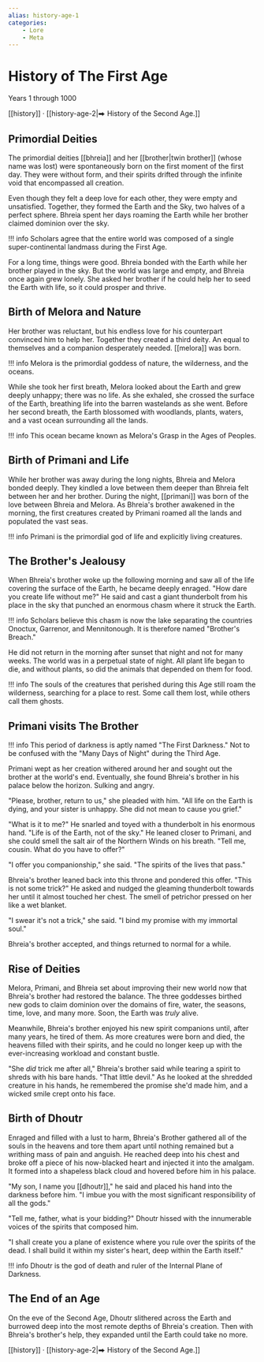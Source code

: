 ```yaml
---
alias: history-age-1
categories:
    - Lore
    - Meta
---
```

# History of The First Age

Years 1 through 1000

[[history]] · [[history-age-2|⮕ History of the Second Age.]]

## Primordial Deities

The primordial deities [[bhreia]] and her [[brother|twin brother]] (whose name was lost) were spontaneously born on the first moment of the first day. They were without form, and their spirits drifted through the infinite void that encompassed all creation.

Even though they felt a deep love for each other, they were empty and unsatisfied. Together, they formed the Earth and the Sky, two halves of a perfect sphere. Bhreia spent her days roaming the Earth while her brother claimed dominion over the sky.

!!! info
    Scholars agree that the entire world was composed of a single super-continental landmass during the First Age.

For a long time, things were good. Bhreia bonded with the Earth while her brother played in the sky. But the world was large and empty, and Bhreia once again grew lonely. She asked her brother if he could help her to seed the Earth with life, so it could prosper and thrive.

## Birth of Melora and Nature

Her brother was reluctant, but his endless love for his counterpart convinced him to help her. Together they created a third deity. An equal to themselves and a companion desperately needed. [[melora]] was born.

!!! info
    Melora is the primordial goddess of nature, the wilderness, and the oceans.

While she took her first breath, Melora looked about the Earth and grew deeply unhappy; there was no life. As she exhaled, she crossed the surface of the Earth, breathing life into the barren wastelands as she went. Before her second breath, the Earth blossomed with woodlands, plants, waters, and a vast ocean surrounding all the lands.

!!! info
    This ocean became known as Melora's Grasp in the Ages of Peoples.

## Birth of Primani and Life

While her brother was away during the long nights, Bhreia and Melora bonded deeply. They kindled a love between them deeper than Bhreia felt between her and her brother. During the night, [[primani]] was born of the love between Bhreia and Melora. As Bhreia's brother awakened in the morning, the first creatures created by Primani roamed all the lands and populated the vast seas.

!!! info
    Primani is the primordial god of life and explicitly living creatures.

## The Brother's Jealousy

When Bhreia's brother woke up the following morning and saw all of the life covering the surface of the Earth, he became deeply enraged. "How dare you create life without me?" He said and cast a giant thunderbolt from his place in the sky that punched an enormous chasm where it struck the Earth.

!!! info
    Scholars believe this chasm is now the lake separating the countries Onoctux, Garrenor, and Mennitonough. It is therefore named "Brother's Breach."

He did not return in the morning after sunset that night and not for many weeks. The world was in a perpetual state of night. All plant life began to die, and without plants, so did the animals that depended on them for food.

!!! info
    The souls of the creatures that perished during this Age still roam the wilderness, searching for a place to rest. Some call them lost, while others call them ghosts.

## Primani visits The Brother

!!! info
    This period of darkness is aptly named "The First Darkness." Not to be confused with the "Many Days of Night" during the Third Age.

Primani wept as her creation withered around her and sought out the brother at the world's end. Eventually, she found Bhreia's brother in his palace below the horizon. Sulking and angry.

"Please, brother, return to us," she pleaded with him. "All life on the Earth is dying, and your sister is unhappy. She did not mean to cause you grief."

"What is it to me?" He snarled and toyed with a thunderbolt in his enormous hand. "Life is of the Earth, not of the sky." He leaned closer to Primani, and she could smell the salt air of the Northern Winds on his breath. "Tell me, cousin. What do you have to offer?"

"I offer you companionship," she said. "The spirits of the lives that pass."

Bhreia's brother leaned back into this throne and pondered this offer. "This is not some trick?" He asked and nudged the gleaming thunderbolt towards her until it almost touched her chest. The smell of petrichor pressed on her like a wet blanket.

"I swear it's not a trick," she said. "I bind my promise with my immortal soul."

Bhreia's brother accepted, and things returned to normal for a while.

## Rise of Deities

Melora, Primani, and Bhreia set about improving their new world now that Bhreia's brother had restored the balance. The three goddesses birthed new gods to claim dominion over the domains of fire, water, the seasons, time, love, and many more. Soon, the Earth was *truly* alive.

Meanwhile, Bhreia's brother enjoyed his new spirit companions until, after many years, he tired of them. As more creatures were born and died, the heavens filled with their spirits, and he could no longer keep up with the ever-increasing workload and constant bustle.

"She *did* trick me after all," Bhreia's brother said while tearing a spirit to shreds with his bare hands. "That little devil." As he looked at the shredded creature in his hands, he remembered the promise she'd made him, and a wicked smile crept onto his face.

## Birth of Dhoutr

Enraged and filled with a lust to harm, Bhreia's Brother gathered all of the souls in the heavens and tore them apart until nothing remained but a writhing mass of pain and anguish. He reached deep into his chest and broke off a piece of his now-blacked heart and injected it into the amalgam. It formed into a shapeless black cloud and hovered before him in his palace.

"My son, I name you [[dhoutr]]," he said and placed his hand into the darkness before him. "I imbue you with the most significant responsibility of all the gods."

"Tell me, father, what is your bidding?" Dhoutr hissed with the innumerable voices of the spirits that composed him.

"I shall create you a plane of existence where you rule over the spirits of the dead. I shall build it within my sister's heart, deep within the Earth itself."

!!! info
    Dhoutr is the god of death and ruler of the Internal Plane of Darkness.

## The End of an Age

On the eve of the Second Age, Dhoutr slithered across the Earth and burrowed deep into the most remote depths of Bhreia's creation. Then with Bhreia's brother's help, they expanded until the Earth could take no more.

[[history]] · [[history-age-2|⮕ History of the Second Age.]]
